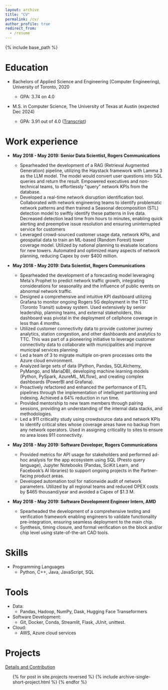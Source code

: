 ```yaml
---
layout: archive
title: "CV"
permalink: /cv/
author_profile: true
redirect_from:
  - /resume
---
```


{% include base_path %}

Education
======
* Bachelors of Applied Science and Engineering (Computer Engineering), University of Toronto, 2020
  * GPA: 3.74 on 4.0

* M.S. in Computer Science, The University of Texas at Austin (expected Dec 2024)
  * GPA: 3.91 out of 4.0 ([Transcript](https://abhi-p.github.io/files/Abhishek_Paul_University_of_Texas_Unofficial_Transcripts.pdf))


Work experience
======

* **May 2018 - May 2019: Senior Data Scientist, Rogers Communications**
  * Spearheaded the development of a RAG (Retrieval Augmented Generation) pipeline, utilizing the Haystack framework with Lamma 3 as the LLM model. The model would convert user questions into SQL queries and return the result. Empowered executives and non-technical teams, to effortlessly "query" network KPIs from the database.
  * Developed a real-time network disruption identification tool. Collaborated with network engineering teams to identify problematic network patterns and then trained a Seasonal decomposition (STL) detection model to swiftly identify these patterns in live data. Decreased detection lead time from hours to minutes, enabling quick alerting and preemptive issue resolution and ensuring uninterrupted service for customers
  * Leveraged crowd-sourced customer usage data, network KPIs, and geospatial data to train an ML-based (Random Forest) tower coverage model. Utilized by national planning to evaluate locations for new towers. Automated and optimized many aspects of network planning, reducing Capex by over $400 million.

* **May 2018 - May 2019: Data Scientist, Rogers Communications**
  * Spearheaded the development of a forecasting model leveraging Meta's Prophet to predict network traffic growth, integrating considerations for seasonality and the influence of public events on abnormal network traffic.
  * Designed a comprehensive and intuitive KPI dashboard utilizing Grafana to monitor ongoing Rogers 5G deployment in the TTC (Toronto Transit) subway system. Used extensively by senior leadership, planning teams, and external stakeholders, this dashboard was pivotal in the deployment of cellphone coverage in less than 4 months. 
  * Utilized customer connectivity data to provide customer journey analytics, station congestion, and other dashboards and analytics to TTC. This was part of a pioneering initiative to leverage customer connectivity data to collaborate with municipalities and improve municipal services planning
  *  Led a team of 3 to migrate multiple on-prem processes onto the Azure cloud environment. 
  * Analyzed large sets of data (Python, Pandas, SQLAlchemy, PyMango, and MariaDB), developing machine learning models (Python, PySpark, AzureML, MLflow), and creating complex dashboards (PowerBI and Grafana). 
  * Proactively refactored and enhanced the performance of ETL pipelines through the implementation of intelligent partitioning and indexing. Achieved a 64% reduction in run time.
  *  Provided mentorship to new team members through pairing sessions, providing an understanding of the internal data stacks, and methodologies.
  * Led a 911 criticality study using crowdsource data and network KPIs to identify critical sites whose coverage areas have no backup from any network operators. Used in assigning criticality to sites to ensure no area loses 911 connectivity. 


* **May 2018 - May 2019: Software Developer, Rogers Communications**
  * Provided metrics for API usage for stakeholders and performed ad-hoc analysis for the app ecosystem using SQL (Presto query
language), Jupyter Notebooks (Pandas, SciKit Learn, and Facebook’s AI libraries) to support ongoing projects in the
Partner-facing product areas.
  * Developed automation tool for nationwide audit of network parameters. Utilized by all regional teams and reduced OPEX costs by $465 thousand/year and avoided a Capex of $1.3 M. 


* **May 2018 - May 2019: Software Development Engineer Intern, AMD**
  * Spearheaded the development of a comprehensive testing and verification framework enabling engineers to validate functionality pre-integration, ensuring seamless deployment to the main chip.
  * Synthesis, timing closure, and formal verification on the block and/or chip level using state-of-the-art CAD tools.
 
  
Skills
======
* Programming Languages
  * Python, C++, Java, JavaScript, SQL

Tools
======
* Data:
  * Pandas,  Hadoop, NumPy, Dask, Hugging Face Transeformers
* Software Development:
  * Git, Docker, Conda, Streamlit, Flask, JUnit, unittest.
* Cloud: 
  * AWS, Azure cloud services


Projects
======
<i class="fas fa-link" aria-hidden="true"></i>  <a href="https://abhi-p.github.io/projects/">Details and Contribution</a>
<ul>{% for post in site.projects reversed %}
  {% include archive-single-short-project.html %}
{% endfor %}</ul>


